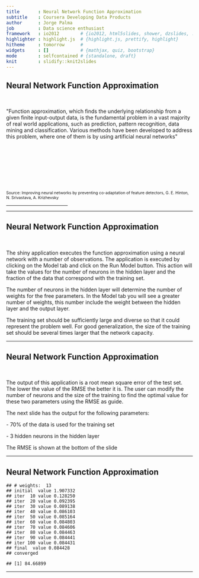 ```yaml
---
title       : Neural Network Function Approximation 
subtitle    : Coursera Developing Data Products
author      : Jorge Palma
job         : Data science enthusiast
framework   : io2012        # {io2012, html5slides, shower, dzslides, ...}
highlighter : highlight.js  # {highlight.js, prettify, highlight}
hitheme     : tomorrow      # 
widgets     : []            # {mathjax, quiz, bootstrap}
mode        : selfcontained # {standalone, draft}
knit        : slidify::knit2slides
---
```


## Neural Network Function Approximation

<div class=WordSection1>

<p class=MsoNormal><o:p>&nbsp;</o:p></p>

<p class=MsoNormal>&quot;Function approximation, which finds the underlying
relationship from a given finite input-output data, is the fundamental problem
in a vast majority of real world applications, such as prediction, pattern
recognition, data mining and classification. Various methods have been
developed to address this problem, where one of them is by using artificial
neural networks&quot;<o:p></o:p></p>

<p class=MsoNormal><o:p>&nbsp;</o:p></p>
<p class=MsoNormal><o:p>&nbsp;</o:p></p>
<p class=MsoNormal><o:p>&nbsp;</o:p></p>
<p class=MsoNormal><o:p>&nbsp;</o:p></p>

<p class=MsoNormal><span style='font-size:8.0pt;mso-bidi-font-size:11.0pt;
line-height:115%'>Source: Improving neural networks by preventing co-adaptation
of feature detectors, G. E. Hinton, N. Srivastava, A. <span class=SpellE>Krizhevsky<span style='mso-special-character:footnote-separator'><![if !supportFootnotes]>

<hr align=left size=1 width="33%">


</div>


--- 

## Neural Network Function Approximation

<p class=MsoNormal><o:p>&nbsp;</o:p></p>

<p>The shiny application executes the function approximation using a neural network with a number of observations.  The application is executed by clicking on the Model tab and click on the Run Model button. This action will take the values for the number of neurons in the hidden layer and the fraction of the data that correspond with the training set.</p>

<p>The number of neurons in the hidden layer will determine the number of weights for the free parameters. In the Model tab you will see a greater number of weights, this number include the weight between the hidden layer and the output layer.</p>

<p>The training set should be sufficiently large and diverse so that it could represent the problem well. For good generalization, the size of the training set should be several times larger that the network capacity.</p>


--- 

## Neural Network Function Approximation

<p class=MsoNormal><o:p>&nbsp;</o:p></p>

<p>The output of this application is a root mean square error of the test set. The lower the value of the RMSE the better it is. The user can modify the number of neurons and the size of the training to find the optimal value for these two parameters using the RMSE as guide.</p>


<p>The next slide has the output for the following parameters:</P>

<P>- 70% of the data is used for the training set</p>

<P>- 3 hidden neurons in the hidden layer</p>

<P>The RMSE is shown at the bottom of the slide</p>


--- 

## Neural Network Function Approximation


```
## # weights:  13
## initial  value 1.907332 
## iter  10 value 0.128250
## iter  20 value 0.092395
## iter  30 value 0.089138
## iter  40 value 0.086103
## iter  50 value 0.085164
## iter  60 value 0.084803
## iter  70 value 0.084606
## iter  80 value 0.084463
## iter  90 value 0.084441
## iter 100 value 0.084431
## final  value 0.084428 
## converged
```

```
## [1] 84.66899
```
---
